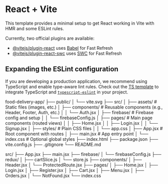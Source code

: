 # React + Vite

This template provides a minimal setup to get React working in Vite with HMR and some ESLint rules.

Currently, two official plugins are available:

- [@vitejs/plugin-react](https://github.com/vitejs/vite-plugin-react/blob/main/packages/plugin-react/README.md) uses [Babel](https://babeljs.io/) for Fast Refresh
- [@vitejs/plugin-react-swc](https://github.com/vitejs/vite-plugin-react-swc) uses [SWC](https://swc.rs/) for Fast Refresh

## Expanding the ESLint configuration

If you are developing a production application, we recommend using TypeScript and enable type-aware lint rules. Check out the [TS template](https://github.com/vitejs/vite/tree/main/packages/create-vite/template-react-ts) to integrate TypeScript and [`typescript-eslint`](https://typescript-eslint.io) in your project.

food-delivery-app/
├── public/
│ └── vite.svg
├── src/
│ ├── assets/ # Static files (images, etc.)
│ ├── components/ # Reusable components (e.g., Header, Footer, Auth, etc.)
│ │ └── Auth.jsx
│ ├── firebase/ # Firebase config and setup
│ │ └── firebaseConfig.js
│ ├── pages/ # Main page components (routed views)
│ │ ├── Home.jsx
│ │ ├── Login.jsx
│ │ └── Signup.jsx
│ ├── styles/ # Plain CSS files
│ │ └── app.css
│ ├── App.jsx # Root component with routes
│ ├── main.jsx # App entry point
│ └── index.css # Optional global styles
├── index.html
├── package.json
├── vite.config.js
├── .gitignore
└── README.md





src/
├── App.jsx
├── main.jsx
├── firebase/
│   └── firebaseConfig.js
├── redux/
│   ├── cartSlice.js
│   └── store.js
├── components/
│   ├── Header.jsx
│   └── ProtectedRoute.jsx
├── pages/
│   ├── Home.jsx
│   ├── Login.jsx
│   ├── Register.jsx
│   ├── Cart.jsx
│   ├── Menu.jsx
│   ├── Orders.jsx
│   └── NotFound.jsx
└── index.css
